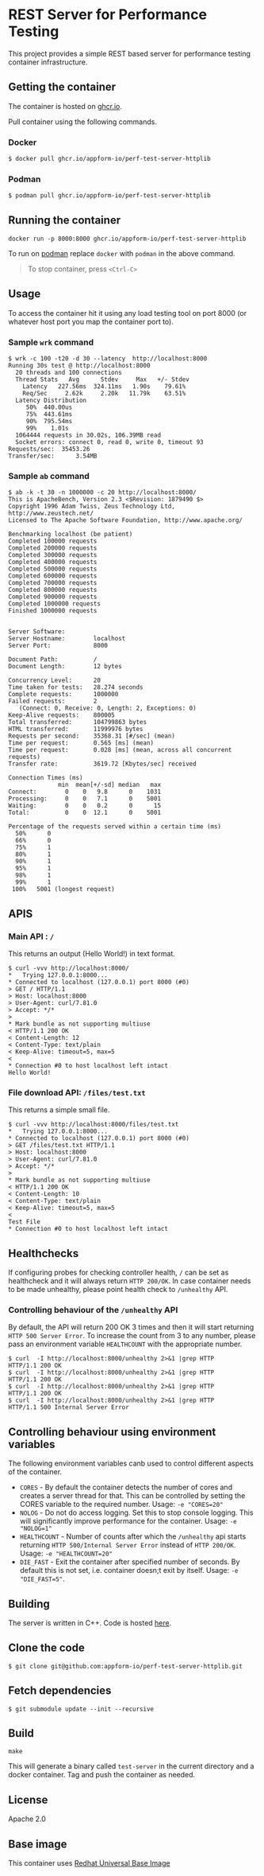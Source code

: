 # REST Server for Performance Testing
This project provides a simple REST based server for performance testing container infrastructure.

## Getting the container

The container is hosted on [ghcr.io](https://github.com/appform-io/perf-test-server-httplib/pkgs/container/perf-test-server-httplib).

Pull container using the following commands.

### Docker
```sh
$ docker pull ghcr.io/appform-io/perf-test-server-httplib
```
### Podman
```sh
$ podman pull ghcr.io/appform-io/perf-test-server-httplib
```

## Running the container
```
docker run -p 8000:8000 ghcr.io/appform-io/perf-test-server-httplib
```

To run on [podman](https://podman.io) replace `docker` with `podman` in the above command.

> To stop container, press `<Ctrl-C>`

## Usage
To access the container hit it using any load testing tool on port 8000 (or whatever host port you map the container port to).

### Sample `wrk` command
```shell
$ wrk -c 100 -t20 -d 30 --latency  http://localhost:8000
Running 30s test @ http://localhost:8000
  20 threads and 100 connections
  Thread Stats   Avg      Stdev     Max   +/- Stdev
    Latency   227.56ms  324.11ms   1.90s    79.61%
    Req/Sec     2.62k     2.20k   11.79k    63.51%
  Latency Distribution
     50%  440.00us
     75%  443.61ms
     90%  795.54ms
     99%    1.01s 
  1064444 requests in 30.02s, 106.39MB read
  Socket errors: connect 0, read 0, write 0, timeout 93
Requests/sec:  35453.26
Transfer/sec:      3.54MB
```
### Sample `ab` command
```shell
$ ab -k -t 30 -n 1000000 -c 20 http://localhost:8000/
This is ApacheBench, Version 2.3 <$Revision: 1879490 $>
Copyright 1996 Adam Twiss, Zeus Technology Ltd, http://www.zeustech.net/
Licensed to The Apache Software Foundation, http://www.apache.org/

Benchmarking localhost (be patient)
Completed 100000 requests
Completed 200000 requests
Completed 300000 requests
Completed 400000 requests
Completed 500000 requests
Completed 600000 requests
Completed 700000 requests
Completed 800000 requests
Completed 900000 requests
Completed 1000000 requests
Finished 1000000 requests


Server Software:        
Server Hostname:        localhost
Server Port:            8000

Document Path:          /
Document Length:        12 bytes

Concurrency Level:      20
Time taken for tests:   28.274 seconds
Complete requests:      1000000
Failed requests:        2
   (Connect: 0, Receive: 0, Length: 2, Exceptions: 0)
Keep-Alive requests:    800005
Total transferred:      104799863 bytes
HTML transferred:       11999976 bytes
Requests per second:    35368.31 [#/sec] (mean)
Time per request:       0.565 [ms] (mean)
Time per request:       0.028 [ms] (mean, across all concurrent requests)
Transfer rate:          3619.72 [Kbytes/sec] received

Connection Times (ms)
              min  mean[+/-sd] median   max
Connect:        0    0   9.8      0    1031
Processing:     0    0   7.1      0    5001
Waiting:        0    0   0.2      0      15
Total:          0    0  12.1      0    5001

Percentage of the requests served within a certain time (ms)
  50%      0
  66%      0
  75%      1
  80%      1
  90%      1
  95%      1
  98%      1
  99%      1
 100%   5001 (longest request)
```
## APIS
### Main API : `/`
This returns an output (Hello World!) in text format.
```shell
$ curl -vvv http://localhost:8000/
*   Trying 127.0.0.1:8000...
* Connected to localhost (127.0.0.1) port 8000 (#0)
> GET / HTTP/1.1
> Host: localhost:8000
> User-Agent: curl/7.81.0
> Accept: */*
> 
* Mark bundle as not supporting multiuse
< HTTP/1.1 200 OK
< Content-Length: 12
< Content-Type: text/plain
< Keep-Alive: timeout=5, max=5
< 
* Connection #0 to host localhost left intact
Hello World!
```
### File download API: `/files/test.txt`
This returns a simple small file.
```shell
$ curl -vvv http://localhost:8000/files/test.txt
*   Trying 127.0.0.1:8000...
* Connected to localhost (127.0.0.1) port 8000 (#0)
> GET /files/test.txt HTTP/1.1
> Host: localhost:8000
> User-Agent: curl/7.81.0
> Accept: */*
> 
* Mark bundle as not supporting multiuse
< HTTP/1.1 200 OK
< Content-Length: 10
< Content-Type: text/plain
< Keep-Alive: timeout=5, max=5
< 
Test File
* Connection #0 to host localhost left intact
```

## Healthchecks
If configuring probes for checking controller health, `/` can be set as healthcheck and it will always return `HTTP 200/OK`. In case container needs to be made unhealthy, please point health check to `/unhealthy` API.

### Controlling behaviour of the `/unhealthy` API
By default, the API will return 200 OK 3 times and then it will start returning `HTTP 500 Server Error`.  To increase the count from 3 to any number, please pass an environment variable `HEALTHCOUNT` with the appropriate number.

```shell
$ curl  -I http://localhost:8000/unhealthy 2>&1 |grep HTTP
HTTP/1.1 200 OK
$ curl  -I http://localhost:8000/unhealthy 2>&1 |grep HTTP
HTTP/1.1 200 OK
$ curl  -I http://localhost:8000/unhealthy 2>&1 |grep HTTP
HTTP/1.1 200 OK
$ curl  -I http://localhost:8000/unhealthy 2>&1 |grep HTTP
HTTP/1.1 500 Internal Server Error
```

## Controlling behaviour using environment variables
The following environment variables  canb used to control different aspects of the container.
- `CORES` - By default the container detects the number of cores and creates a server thread for that. This can be controlled by setting the CORES variable to the required number. Usage: `-e "CORES=20"`
- `NOLOG` - Do not do access logging. Set this to stop console logging. This will significantly improve performance for the container. Usage: `-e "NOLOG=1"`
- `HEALTHCOUNT` - Number of counts after which the `/unhealthy` api starts returning `HTTP 500/Internal Server Error` instead of `HTTP 200/OK`. Usage: `-e "HEALTHCOUNT=20"`
- `DIE_FAST` - Exit the container after specified number of seconds. By default this is not set, i.e. container doesn;t exit by itself. Usage: `-e "DIE_FAST=5"`.

## Building
The server is written in C++. Code is hosted [here](https://github.com/appform-io/perf-test-server-httplib).

## Clone the code
```shell
$ git clone git@github.com:appform-io/perf-test-server-httplib.git
```
## Fetch dependencies
```shell
$ git submodule update --init --recursive
```
## Build
```shell
make
```

This will generate a binary called `test-server` in the current directory and a docker container. Tag and push the container as needed.

## License
Apache 2.0

## Base image
This container uses [Redhat Universal Base Image](https://catalog.redhat.com/software/base-images)
